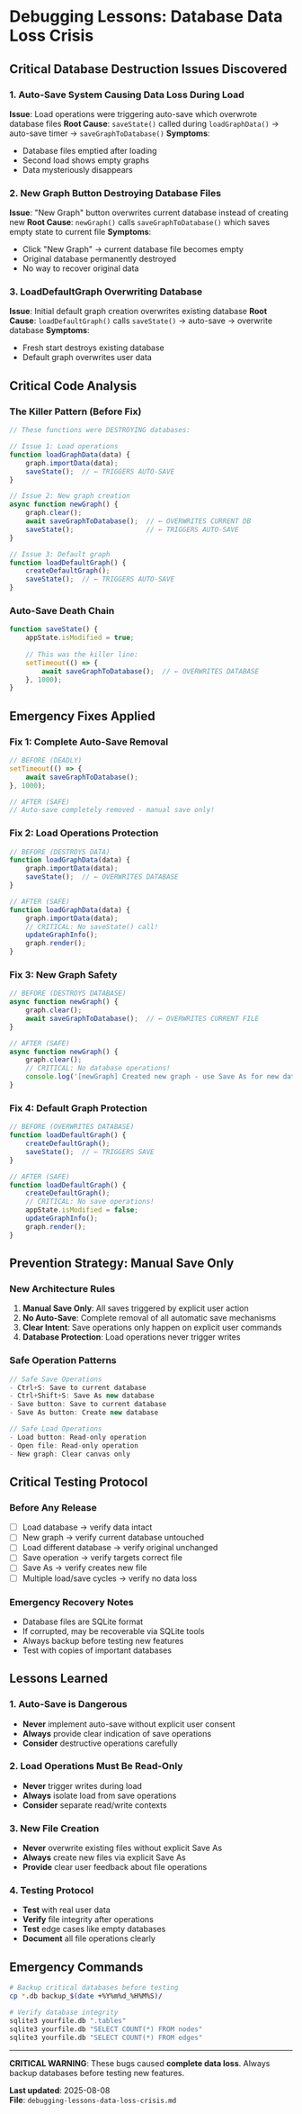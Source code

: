 # Debugging Lessons: Database Data Loss Crisis

## Critical Database Destruction Issues Discovered

### 1. Auto-Save System Causing Data Loss During Load
**Issue**: Load operations were triggering auto-save which overwrote database files
**Root Cause**: `saveState()` called during `loadGraphData()` → auto-save timer → `saveGraphToDatabase()`
**Symptoms**: 
- Database files emptied after loading
- Second load shows empty graphs
- Data mysteriously disappears

### 2. New Graph Button Destroying Database Files
**Issue**: "New Graph" button overwrites current database instead of creating new
**Root Cause**: `newGraph()` calls `saveGraphToDatabase()` which saves empty state to current file
**Symptoms**: 
- Click "New Graph" → current database file becomes empty
- Original database permanently destroyed
- No way to recover original data

### 3. LoadDefaultGraph Overwriting Database
**Issue**: Initial default graph creation overwrites existing database
**Root Cause**: `loadDefaultGraph()` calls `saveState()` → auto-save → overwrite database
**Symptoms**: 
- Fresh start destroys existing database
- Default graph overwrites user data

## Critical Code Analysis

### The Killer Pattern (Before Fix)
```javascript
// These functions were DESTROYING databases:

// Issue 1: Load operations
function loadGraphData(data) {
    graph.importData(data);
    saveState();  // ← TRIGGERS AUTO-SAVE
}

// Issue 2: New graph creation
async function newGraph() {
    graph.clear();
    await saveGraphToDatabase();  // ← OVERWRITES CURRENT DB
    saveState();                  // ← TRIGGERS AUTO-SAVE
}

// Issue 3: Default graph
function loadDefaultGraph() {
    createDefaultGraph();
    saveState();  // ← TRIGGERS AUTO-SAVE
}
```

### Auto-Save Death Chain
```javascript
function saveState() {
    appState.isModified = true;
    
    // This was the killer line:
    setTimeout(() => {
        await saveGraphToDatabase();  // ← OVERWRITES DATABASE
    }, 1000);
}
```

## Emergency Fixes Applied

### Fix 1: Complete Auto-Save Removal
```javascript
// BEFORE (DEADLY)
setTimeout(() => {
    await saveGraphToDatabase();
}, 1000);

// AFTER (SAFE)
// Auto-save completely removed - manual save only!
```

### Fix 2: Load Operations Protection
```javascript
// BEFORE (DESTROYS DATA)
function loadGraphData(data) {
    graph.importData(data);
    saveState();  // ← OVERWRITES DATABASE
}

// AFTER (SAFE)
function loadGraphData(data) {
    graph.importData(data);
    // CRITICAL: No saveState() call!
    updateGraphInfo();
    graph.render();
}
```

### Fix 3: New Graph Safety
```javascript
// BEFORE (DESTROYS DATABASE)
async function newGraph() {
    graph.clear();
    await saveGraphToDatabase();  // ← OVERWRITES CURRENT FILE
}

// AFTER (SAFE)
async function newGraph() {
    graph.clear();
    // CRITICAL: No database operations!
    console.log('[newGraph] Created new graph - use Save As for new database');
}
```

### Fix 4: Default Graph Protection
```javascript
// BEFORE (OVERWRITES DATABASE)
function loadDefaultGraph() {
    createDefaultGraph();
    saveState();  // ← TRIGGERS SAVE
}

// AFTER (SAFE)
function loadDefaultGraph() {
    createDefaultGraph();
    // CRITICAL: No save operations!
    appState.isModified = false;
    updateGraphInfo();
    graph.render();
}
```

## Prevention Strategy: Manual Save Only

### New Architecture Rules
1. **Manual Save Only**: All saves triggered by explicit user action
2. **No Auto-Save**: Complete removal of all automatic save mechanisms
3. **Clear Intent**: Save operations only happen on explicit user commands
4. **Database Protection**: Load operations never trigger writes

### Safe Operation Patterns
```javascript
// Safe Save Operations
- Ctrl+S: Save to current database
- Ctrl+Shift+S: Save As new database
- Save button: Save to current database
- Save As button: Create new database

// Safe Load Operations
- Load button: Read-only operation
- Open file: Read-only operation
- New graph: Clear canvas only
```

## Critical Testing Protocol

### Before Any Release
- [ ] Load database → verify data intact
- [ ] New graph → verify current database untouched
- [ ] Load different database → verify original unchanged
- [ ] Save operation → verify targets correct file
- [ ] Save As → verify creates new file
- [ ] Multiple load/save cycles → verify no data loss

### Emergency Recovery Notes
- Database files are SQLite format
- If corrupted, may be recoverable via SQLite tools
- Always backup before testing new features
- Test with copies of important databases

## Lessons Learned

### 1. Auto-Save is Dangerous
- **Never** implement auto-save without explicit user consent
- **Always** provide clear indication of save operations
- **Consider** destructive operations carefully

### 2. Load Operations Must Be Read-Only
- **Never** trigger writes during load
- **Always** isolate load from save operations
- **Consider** separate read/write contexts

### 3. New File Creation
- **Never** overwrite existing files without explicit Save As
- **Always** create new files via explicit Save As
- **Provide** clear user feedback about file operations

### 4. Testing Protocol
- **Test** with real user data
- **Verify** file integrity after operations
- **Test** edge cases like empty databases
- **Document** all file operations clearly

## Emergency Commands
```bash
# Backup critical databases before testing
cp *.db backup_$(date +%Y%m%d_%H%M%S)/

# Verify database integrity
sqlite3 yourfile.db ".tables"
sqlite3 yourfile.db "SELECT COUNT(*) FROM nodes"
sqlite3 yourfile.db "SELECT COUNT(*) FROM edges"
```

---

**CRITICAL WARNING**: These bugs caused **complete data loss**. Always backup databases before testing new features.

**Last updated**: 2025-08-08  
**File**: `debugging-lessons-data-loss-crisis.md`